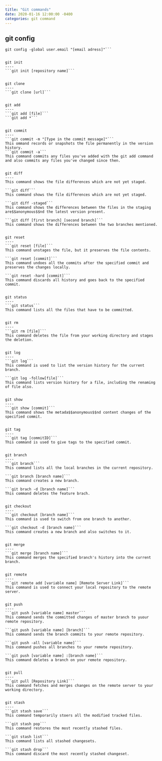 ```yaml
---
title: "Git commands"
date: 2020-01-16 12:00:00 -0400
categories: git command
---
```


git config
----
```git config -global user.name "[name]"
git config -global user.email "[email adress]"```


git init
----
```git init [repository name]```


git clone
----
```git clone [url]```


git add
----
```git add [file]```
```git add *```


git commit
----
```git commit -m "[Type in the commit message]"```
This ommand records or snapshots the file permanently in the version history.
```git commit -a```
This command commits any files you've added with the git add command and also commits any files you've changed since then.


git diff
----
This command shows the file differences which are not yet staged.

```git diff```
This command shows the file differences which are not yet staged.

```git diff -staged```
This command shows the differences between the files in the staging are$$anonymous$$nd the latest version present.

```git diff [first branch] [second branch]```
This command shows the differences between the two branches mentioned.


git reset
----
```git reset [file]```
This command unstages the file, but it preserves the file contents.

```git reset [commit]```
This command undoes all the commits after the specified commit and preserves the changes locally.

```git reset -hard [commit]```
This command discards all history and goes back to the specified commit.


git status
----
```git status```
This command lists all the files that have to be committed.


git rm
----
```git rm [file]```
This command deletes the file from your working directory and stages the deletion.


git log
----
```git log```
This command is used to list the version history for the current branch.

```git log -follow[file]```
This command lists version history for a file, including the renaming of file also.


git show
----
```git show [commit]```
This command shows the metada$$anonymous$$nd content changes of the specified commit.


git tag
----
```git tag [commitID]```
This command is used to give tags to the specified commit.


git branch
----
```git branch```
This command lists all the local branches in the current repository.

```git branch [branch name]```
This command creates a new branch.

```git brach -d [branch name]```
This command deletes the feature brach.


git checkout
----
```git checkout [branch name]```
This command is used to switch from one branch to another.

```git checkout -d [branch name]```
This command creates a new branch and also switches to it.


git merge
----
```git merge [branch name]```
This command merges the specified branch's history into the current branch.


git remote
----
```git remote add [variable name] [Remote Server Link]```
This command is used to connect your local repository to the remote server.


git push
----
```git push [variable name] master```
This command sends the committed changes of master branch to yuour remote repository.

```git push [variable name] [branch]```
This command sends the branch commits to your remote repository.

```git push -all [variable name]```
This command pushes all branches to your remote repository.

```git push [variable name] :[branch name]```
This command deletes a branch on your remote repository.


git pull
----
```git pull [Repository Link]```
This command fetches and merges changes on the remote server to your working directory.


git stash
----
```git stash save```
This command temporarily stoers all the modified tracked files.

```git stash pop```
This command restores the most recently stashed files.

```git stash list```
This command lists all stashed changesets.

```git stash drop```
This command discard the most recently stashed changeset.

